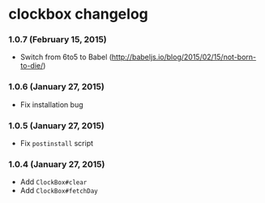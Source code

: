# clockbox changelog

### 1.0.7 (February 15, 2015)

- Switch from 6to5 to Babel (http://babeljs.io/blog/2015/02/15/not-born-to-die/)

### 1.0.6 (January 27, 2015)

- Fix installation bug

### 1.0.5 (January 27, 2015)

- Fix `postinstall` script

### 1.0.4 (January 27, 2015)

- Add `ClockBox#clear`
- Add `ClockBox#fetchDay`
